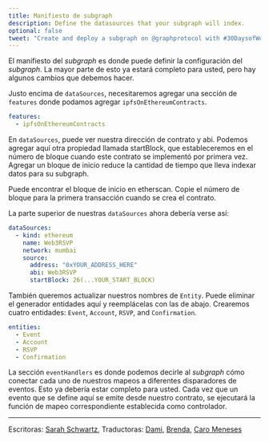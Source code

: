 ```yaml
---
title: Manifiesto de subgraph
description: Define the datasources that your subgraph will index.
optional: false
tweet: "Create and deploy a subgraph on @graphprotocol with #30DaysofWeb3 @womenbuildweb3 👾"
---
```


El manifiesto del _subgraph_ es donde puede definir la configuración del _subgraph_. La mayor parte de esto ya estará completo para usted, pero hay algunos cambios que debemos hacer.

Justo encima de `dataSources`, necesitaremos agregar una sección de `features` donde podamos agregar `ipfsOnEthereumContracts`.

```yaml
features:
  - ipfsOnEthereumContracts
```

En `dataSources`, puede ver nuestra dirección de contrato y abi. Podemos agregar aquí otra propiedad llamada startBlock, que estableceremos en el número de bloque cuando este contrato se implementó por primera vez. Agregar un bloque de inicio reduce la cantidad de tiempo que lleva indexar datos para su subgraph.

Puede encontrar el bloque de inicio en etherscan. Copie el número de bloque para la primera transacción cuando se crea el contrato.

La parte superior de nuestras `dataSources` ahora debería verse así:

```yaml
dataSources:
  - kind: ethereum
    name: Web3RSVP
    network: mumbai
    source:
      address: "0xYOUR_ADDRESS_HERE"
      abi: Web3RSVP
      startBlock: 26(...YOUR_START_BLOCK)
```

También queremos actualizar nuestros nombres de `Entity`. Puede eliminar el generador entidades aquí y reemplácelas con las de abajo. Crearemos cuatro entidades: `Event`, `Account`, `RSVP`, and `Confirmation`.

```yaml
entities:
  - Event
  - Account
  - RSVP
  - Confirmation
```

La sección `eventHandlers` es donde podemos decirle al _subgraph_ cómo conectar cada uno de nuestros mapeos a diferentes disparadores de eventos. Esto ya debería estar completo para usted. Cada vez que un evento que se define aquí se emite desde nuestro contrato, se ejecutará la función de mapeo correspondiente establecida como controlador.

---

Escritoras: [Sarah Schwartz](https://twitter.com/schwartzswartz),
Traductoras: [Dami](https://twitter.com/dakitidami), [Brenda](https://twitter.com/engineerbrenda), [Caro Meneses](https://twitter.com/carmedinat)
